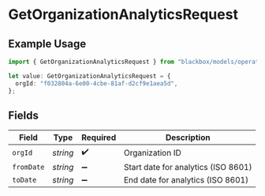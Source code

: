 # GetOrganizationAnalyticsRequest

## Example Usage

```typescript
import { GetOrganizationAnalyticsRequest } from "blackbox/models/operations";

let value: GetOrganizationAnalyticsRequest = {
  orgId: "f032804a-6e00-4cbe-81af-d2cf9e1aea5d",
};
```

## Fields

| Field                               | Type                                | Required                            | Description                         |
| ----------------------------------- | ----------------------------------- | ----------------------------------- | ----------------------------------- |
| `orgId`                             | *string*                            | :heavy_check_mark:                  | Organization ID                     |
| `fromDate`                          | *string*                            | :heavy_minus_sign:                  | Start date for analytics (ISO 8601) |
| `toDate`                            | *string*                            | :heavy_minus_sign:                  | End date for analytics (ISO 8601)   |